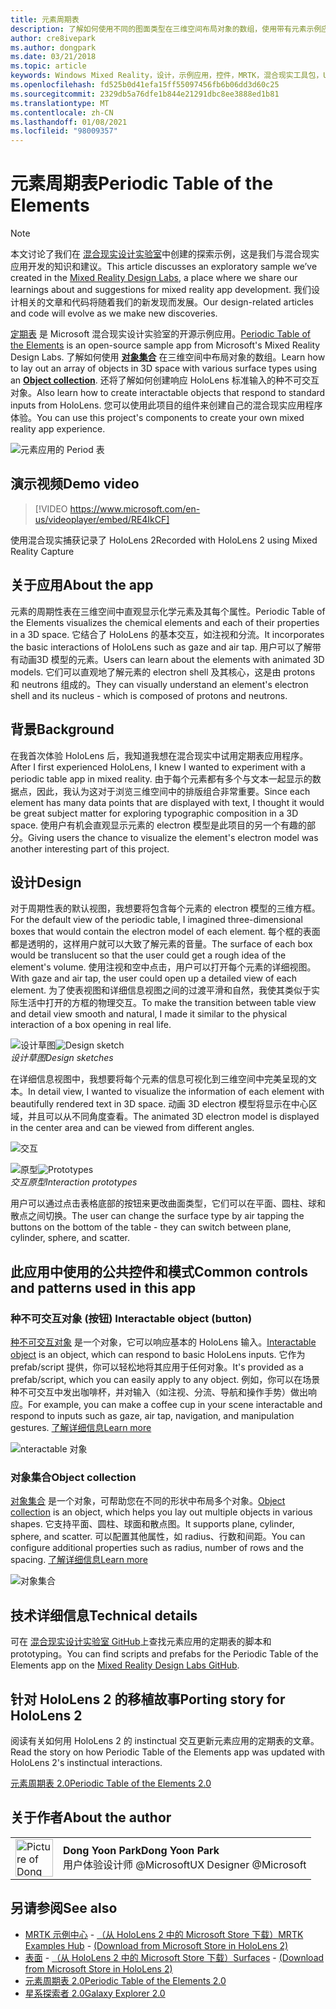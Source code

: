 ```yaml
---
title: 元素周期表
description: 了解如何使用不同的图面类型在三维空间布局对象的数组，使用带有元素示例应用的定期表的对象集合。
author: cre8ivepark
ms.author: dongpark
ms.date: 03/21/2018
ms.topic: article
keywords: Windows Mixed Reality，设计，示例应用，控件，MRTK，混合现实工具包，Unity，示例应用，示例应用，开源，Microsoft Store，HoloLens，混合现实耳机，windows Mixed Reality 耳机，虚拟现实耳机
ms.openlocfilehash: fd525b0d41efa15ff55097456fb6b06dd3d60c25
ms.sourcegitcommit: 2329db5a76dfe1b844e21291dbc8ee3888ed1b81
ms.translationtype: MT
ms.contentlocale: zh-CN
ms.lasthandoff: 01/08/2021
ms.locfileid: "98009357"
---
```

# <a name="periodic-table-of-the-elements"></a><span data-ttu-id="dffe6-104">元素周期表</span><span class="sxs-lookup"><span data-stu-id="dffe6-104">Periodic Table of the Elements</span></span>

>[!NOTE]
><span data-ttu-id="dffe6-105">本文讨论了我们在 [混合现实设计实验室](https://github.com/Microsoft/MRDesignLabs_Unity)中创建的探索示例，这是我们与混合现实应用开发的知识和建议。</span><span class="sxs-lookup"><span data-stu-id="dffe6-105">This article discusses an exploratory sample we’ve created in the [Mixed Reality Design Labs](https://github.com/Microsoft/MRDesignLabs_Unity), a place where we share our learnings about and suggestions for mixed reality app development.</span></span> <span data-ttu-id="dffe6-106">我们设计相关的文章和代码将随着我们的新发现而发展。</span><span class="sxs-lookup"><span data-stu-id="dffe6-106">Our design-related articles and code will evolve as we make new discoveries.</span></span>

<span data-ttu-id="dffe6-107">[定期表](https://github.com/Microsoft/MRDesignLabs_Unity_PeriodicTable) 是 Microsoft 混合现实设计实验室的开源示例应用。</span><span class="sxs-lookup"><span data-stu-id="dffe6-107">[Periodic Table of the Elements](https://github.com/Microsoft/MRDesignLabs_Unity_PeriodicTable) is an open-source sample app from Microsoft's Mixed Reality Design Labs.</span></span> <span data-ttu-id="dffe6-108">了解如何使用 **[对象集合](../../design/object-collection.md)** 在三维空间中布局对象的数组。</span><span class="sxs-lookup"><span data-stu-id="dffe6-108">Learn how to lay out an array of objects in 3D space with various surface types using an **[Object collection](../../design/object-collection.md)**.</span></span> <span data-ttu-id="dffe6-109">还将了解如何创建响应 HoloLens 标准输入的种不可交互对象。</span><span class="sxs-lookup"><span data-stu-id="dffe6-109">Also learn how to create interactable objects that respond to standard inputs from HoloLens.</span></span> <span data-ttu-id="dffe6-110">您可以使用此项目的组件来创建自己的混合现实应用程序体验。</span><span class="sxs-lookup"><span data-stu-id="dffe6-110">You can use this project's components to create your own mixed reality app experience.</span></span>

![元素应用的 Period 表](images/640px-periodictable-hero.jpg)

## <a name="demo-video"></a><span data-ttu-id="dffe6-112">演示视频</span><span class="sxs-lookup"><span data-stu-id="dffe6-112">Demo video</span></span> 
> [!VIDEO https://www.microsoft.com/en-us/videoplayer/embed/RE4IkCF]

<span data-ttu-id="dffe6-113">使用混合现实捕获记录了 HoloLens 2</span><span class="sxs-lookup"><span data-stu-id="dffe6-113">Recorded with HoloLens 2 using Mixed Reality Capture</span></span>

## <a name="about-the-app"></a><span data-ttu-id="dffe6-114">关于应用</span><span class="sxs-lookup"><span data-stu-id="dffe6-114">About the app</span></span>

<span data-ttu-id="dffe6-115">元素的周期性表在三维空间中直观显示化学元素及其每个属性。</span><span class="sxs-lookup"><span data-stu-id="dffe6-115">Periodic Table of the Elements visualizes the chemical elements and each of their properties in a 3D space.</span></span> <span data-ttu-id="dffe6-116">它结合了 HoloLens 的基本交互，如注视和分流。</span><span class="sxs-lookup"><span data-stu-id="dffe6-116">It incorporates the basic interactions of HoloLens such as gaze and air tap.</span></span> <span data-ttu-id="dffe6-117">用户可以了解带有动画3D 模型的元素。</span><span class="sxs-lookup"><span data-stu-id="dffe6-117">Users can learn about the elements with animated 3D models.</span></span> <span data-ttu-id="dffe6-118">它们可以直观地了解元素的 electron shell 及其核心，这是由 protons 和 neutrons 组成的。</span><span class="sxs-lookup"><span data-stu-id="dffe6-118">They can visually understand an element's electron shell and its nucleus - which is composed of protons and neutrons.</span></span>

## <a name="background"></a><span data-ttu-id="dffe6-119">背景</span><span class="sxs-lookup"><span data-stu-id="dffe6-119">Background</span></span>

<span data-ttu-id="dffe6-120">在我首次体验 HoloLens 后，我知道我想在混合现实中试用定期表应用程序。</span><span class="sxs-lookup"><span data-stu-id="dffe6-120">After I first experienced HoloLens, I knew I wanted to experiment with a periodic table app in mixed reality.</span></span> <span data-ttu-id="dffe6-121">由于每个元素都有多个与文本一起显示的数据点，因此，我认为这对于浏览三维空间中的排版组合非常重要。</span><span class="sxs-lookup"><span data-stu-id="dffe6-121">Since each element has many data points that are displayed with text, I thought it would be great subject matter for exploring typographic composition in a 3D space.</span></span> <span data-ttu-id="dffe6-122">使用户有机会直观显示元素的 electron 模型是此项目的另一个有趣的部分。</span><span class="sxs-lookup"><span data-stu-id="dffe6-122">Giving users the chance to visualize the element's electron model was another interesting part of this project.</span></span>

## <a name="design"></a><span data-ttu-id="dffe6-123">设计</span><span class="sxs-lookup"><span data-stu-id="dffe6-123">Design</span></span>

<span data-ttu-id="dffe6-124">对于周期性表的默认视图，我想要将包含每个元素的 electron 模型的三维方框。</span><span class="sxs-lookup"><span data-stu-id="dffe6-124">For the default view of the periodic table, I imagined three-dimensional boxes that would contain the electron model of each element.</span></span> <span data-ttu-id="dffe6-125">每个框的表面都是透明的，这样用户就可以大致了解元素的音量。</span><span class="sxs-lookup"><span data-stu-id="dffe6-125">The surface of each box would be translucent so that the user could get a rough idea of the element's volume.</span></span> <span data-ttu-id="dffe6-126">使用注视和空中点击，用户可以打开每个元素的详细视图。</span><span class="sxs-lookup"><span data-stu-id="dffe6-126">With gaze and air tap, the user could open up a detailed view of each element.</span></span> <span data-ttu-id="dffe6-127">为了使表视图和详细信息视图之间的过渡平滑和自然，我使其类似于实际生活中打开的方框的物理交互。</span><span class="sxs-lookup"><span data-stu-id="dffe6-127">To make the transition between table view and detail view smooth and natural, I made it similar to the physical interaction of a box opening in real life.</span></span>

<span data-ttu-id="dffe6-128">![设计草图](images/640px-sketch20170406.jpg)</span><span class="sxs-lookup"><span data-stu-id="dffe6-128">![Design sketch](images/640px-sketch20170406.jpg)</span></span><br>
<span data-ttu-id="dffe6-129">*设计草图*</span><span class="sxs-lookup"><span data-stu-id="dffe6-129">*Design sketches*</span></span>

<span data-ttu-id="dffe6-130">在详细信息视图中，我想要将每个元素的信息可视化到三维空间中完美呈现的文本。</span><span class="sxs-lookup"><span data-stu-id="dffe6-130">In detail view, I wanted to visualize the information of each element with beautifully rendered text in 3D space.</span></span> <span data-ttu-id="dffe6-131">动画 3D electron 模型将显示在中心区域，并且可以从不同角度查看。</span><span class="sxs-lookup"><span data-stu-id="dffe6-131">The animated 3D electron model is displayed in the center area and can be viewed from different angles.</span></span>

![交互](images/640px-periodictable-interaction.jpg)

<span data-ttu-id="dffe6-133">![原型](images/640px-periodictable-prototypes.jpg)</span><span class="sxs-lookup"><span data-stu-id="dffe6-133">![Prototypes](images/640px-periodictable-prototypes.jpg)</span></span><br>
<span data-ttu-id="dffe6-134">*交互原型*</span><span class="sxs-lookup"><span data-stu-id="dffe6-134">*Interaction prototypes*</span></span>

<span data-ttu-id="dffe6-135">用户可以通过点击表格底部的按钮来更改曲面类型，它们可以在平面、圆柱、球和散点之间切换。</span><span class="sxs-lookup"><span data-stu-id="dffe6-135">The user can change the surface type by air tapping the buttons on the bottom of the table - they can switch between plane, cylinder, sphere, and scatter.</span></span>

## <a name="common-controls-and-patterns-used-in-this-app"></a><span data-ttu-id="dffe6-136">此应用中使用的公共控件和模式</span><span class="sxs-lookup"><span data-stu-id="dffe6-136">Common controls and patterns used in this app</span></span>

### <a name="interactable-object-button"></a><span data-ttu-id="dffe6-137">种不可交互对象 (按钮) </span><span class="sxs-lookup"><span data-stu-id="dffe6-137">Interactable object (button)</span></span>

<span data-ttu-id="dffe6-138">[种不可交互对象](../../design/interactable-object.md) 是一个对象，它可以响应基本的 HoloLens 输入。</span><span class="sxs-lookup"><span data-stu-id="dffe6-138">[Interactable object](../../design/interactable-object.md) is an object, which can respond to basic HoloLens inputs.</span></span> <span data-ttu-id="dffe6-139">它作为 prefab/script 提供，你可以轻松地将其应用于任何对象。</span><span class="sxs-lookup"><span data-stu-id="dffe6-139">It's provided as a prefab/script, which you can easily apply to any object.</span></span> <span data-ttu-id="dffe6-140">例如，你可以在场景种不可交互中发出咖啡杯，并对输入（如注视、分流、导航和操作手势）做出响应。</span><span class="sxs-lookup"><span data-stu-id="dffe6-140">For example, you can make a coffee cup in your scene interactable and respond to inputs such as gaze, air tap, navigation, and manipulation gestures.</span></span> [<span data-ttu-id="dffe6-141">了解详细信息</span><span class="sxs-lookup"><span data-stu-id="dffe6-141">Learn more</span></span>](../../design/interactable-object.md)

![nteractable 对象](images/640px-periodictable-interactableobject.jpg)

### <a name="object-collection"></a><span data-ttu-id="dffe6-143">对象集合</span><span class="sxs-lookup"><span data-stu-id="dffe6-143">Object collection</span></span>

<span data-ttu-id="dffe6-144">[对象集合](../../design/object-collection.md) 是一个对象，可帮助您在不同的形状中布局多个对象。</span><span class="sxs-lookup"><span data-stu-id="dffe6-144">[Object collection](../../design/object-collection.md) is an object, which helps you lay out multiple objects in various shapes.</span></span> <span data-ttu-id="dffe6-145">它支持平面、圆柱、球面和散点图。</span><span class="sxs-lookup"><span data-stu-id="dffe6-145">It supports plane, cylinder, sphere, and scatter.</span></span> <span data-ttu-id="dffe6-146">可以配置其他属性，如 radius、行数和间距。</span><span class="sxs-lookup"><span data-stu-id="dffe6-146">You can configure additional properties such as radius, number of rows and the spacing.</span></span> [<span data-ttu-id="dffe6-147">了解详细信息</span><span class="sxs-lookup"><span data-stu-id="dffe6-147">Learn more</span></span>](../../design/object-collection.md)

![对象集合](images/640px-periodictable-collections.jpg)

## <a name="technical-details"></a><span data-ttu-id="dffe6-149">技术详细信息</span><span class="sxs-lookup"><span data-stu-id="dffe6-149">Technical details</span></span>

<span data-ttu-id="dffe6-150">可在 [混合现实设计实验室 GitHub](https://github.com/Microsoft/MRDesignLabs_Unity_PeriodicTable)上查找元素应用的定期表的脚本和 prototyping。</span><span class="sxs-lookup"><span data-stu-id="dffe6-150">You can find scripts and prefabs for the Periodic Table of the Elements app on the [Mixed Reality Design Labs GitHub](https://github.com/Microsoft/MRDesignLabs_Unity_PeriodicTable).</span></span>

## <a name="porting-story-for-hololens-2"></a><span data-ttu-id="dffe6-151">针对 HoloLens 2 的移植故事</span><span class="sxs-lookup"><span data-stu-id="dffe6-151">Porting story for HoloLens 2</span></span>

<span data-ttu-id="dffe6-152">阅读有关如何用 HoloLens 2 的 instinctual 交互更新元素应用的定期表的文章。</span><span class="sxs-lookup"><span data-stu-id="dffe6-152">Read the story on how Periodic Table of the Elements app was updated with HoloLens 2's instinctual interactions.</span></span>

[<span data-ttu-id="dffe6-153">元素周期表 2.0</span><span class="sxs-lookup"><span data-stu-id="dffe6-153">Periodic Table of the Elements 2.0</span></span>](https://medium.com/@dongyoonpark/bringing-the-periodic-table-of-the-elements-app-to-hololens-2-with-mrtk-v2-a6e3d8362158)




## <a name="about-the-author"></a><span data-ttu-id="dffe6-154">关于作者</span><span class="sxs-lookup"><span data-stu-id="dffe6-154">About the author</span></span>

<table style="border-collapse:collapse" padding-left="0px">
<tr>
<td style="border-style: none" width="60px"><img alt="Picture of Dong Yoon Park" width="60" height="60" src="images/dongyoonpark.jpg"></td>
<td style="border-style: none"><span data-ttu-id="dffe6-155"><b>Dong Yoon Park</b></span><span class="sxs-lookup"><span data-stu-id="dffe6-155"><b>Dong Yoon Park</b></span></span><br><span data-ttu-id="dffe6-156">用户体验设计师 @Microsoft</span><span class="sxs-lookup"><span data-stu-id="dffe6-156">UX Designer @Microsoft</span></span></td>
</tr>
</table>

## <a name="see-also"></a><span data-ttu-id="dffe6-157">另请参阅</span><span class="sxs-lookup"><span data-stu-id="dffe6-157">See also</span></span>

* <span data-ttu-id="dffe6-158">[MRTK 示例中心](https://microsoft.github.io/MixedRealityToolkit-Unity/Documentation/README_ExampleHub.html) - [（从 HoloLens 2 中的 Microsoft Store 下载）](https://www.microsoft.com/en-us/p/mrtk-examples-hub/9mv8c39l2sj4)</span><span class="sxs-lookup"><span data-stu-id="dffe6-158">[MRTK Examples Hub](https://microsoft.github.io/MixedRealityToolkit-Unity/Documentation/README_ExampleHub.html) - [(Download from Microsoft Store in HoloLens 2)](https://www.microsoft.com/en-us/p/mrtk-examples-hub/9mv8c39l2sj4)</span></span>
* <span data-ttu-id="dffe6-159">[表面](sampleapp-surfaces.md) - [（从 HoloLens 2 中的 Microsoft Store 下载）](https://www.microsoft.com/en-us/p/surfaces/9nvkpv3sk3x0)</span><span class="sxs-lookup"><span data-stu-id="dffe6-159">[Surfaces](sampleapp-surfaces.md) - [(Download from Microsoft Store in HoloLens 2)](https://www.microsoft.com/en-us/p/surfaces/9nvkpv3sk3x0)</span></span>
* [<span data-ttu-id="dffe6-160">元素周期表 2.0</span><span class="sxs-lookup"><span data-stu-id="dffe6-160">Periodic Table of the Elements 2.0</span></span>](https://medium.com/@dongyoonpark/bringing-the-periodic-table-of-the-elements-app-to-hololens-2-with-mrtk-v2-a6e3d8362158)
* [<span data-ttu-id="dffe6-161">星系探索者 2.0</span><span class="sxs-lookup"><span data-stu-id="dffe6-161">Galaxy Explorer 2.0</span></span>](galaxy-explorer-update.md)